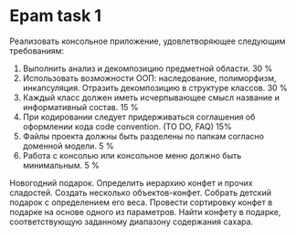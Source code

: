 # Epam task 1

Реализовать консольное приложение, удовлетворяющее следующим требованиям:

1.	Выполнить анализ и декомпозицию предметной области.  30 %
2.	Использовать возможности ООП: наследование, полиморфизм, инкапсуляция. Отразить декомпозицию в структуре классов.  30 %
3.	Каждый класс должен иметь исчерпывающее смысл название и информативный состав.  15 %
4.	При кодировании следует придерживаться соглашения об оформлении кода code convention. (TO DO, FAQ) 15%
5.	Файлы проекта должны быть разделены по папкам согласно доменной модели. 5 %
6.	Работа с консолью или консольное меню должно быть минимальным. 5 %

Новогодний подарок. Определить иерархию конфет и прочих сладостей. Создать несколько объектов-конфет. Собрать детский подарок с определением его веса. Провести сортировку конфет в подарке на основе одного из параметров. Найти конфету в подарке, соответствующую заданному диапазону содержания сахара.
